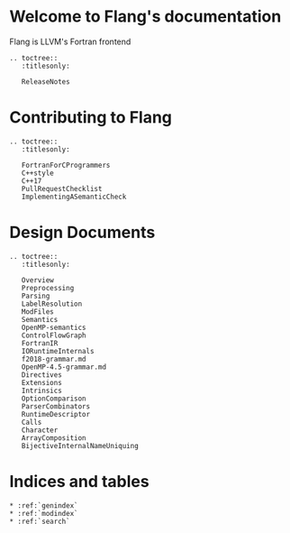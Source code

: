 # Welcome to Flang's documentation

Flang is LLVM's Fortran frontend

```eval_rst
.. toctree::
   :titlesonly:

   ReleaseNotes
```

# Contributing to Flang

```eval_rst
.. toctree::
   :titlesonly:

   FortranForCProgrammers
   C++style
   C++17
   PullRequestChecklist
   ImplementingASemanticCheck
```

# Design Documents

```eval_rst
.. toctree::
   :titlesonly:

   Overview
   Preprocessing
   Parsing
   LabelResolution
   ModFiles
   Semantics
   OpenMP-semantics
   ControlFlowGraph
   FortranIR
   IORuntimeInternals
   f2018-grammar.md
   OpenMP-4.5-grammar.md
   Directives
   Extensions
   Intrinsics
   OptionComparison
   ParserCombinators
   RuntimeDescriptor
   Calls
   Character
   ArrayComposition
   BijectiveInternalNameUniquing
```

# Indices and tables

```eval_rst
* :ref:`genindex`
* :ref:`modindex`
* :ref:`search`
```
